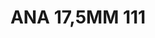 ---
title: ANA 17,5MM 111
date: 
draft: false

# descripcion
description : Anillo de plata 925 y nácar

materials: Plata 925

color: 

dimensions: 17.5mm diámetro

code: 05-29-1378

type: "Anillos"

categories: []

price: $14.350,00

price_eftvo: $12.200,00

# Images
# first image will be shown in the product page
images:
  # - image: "images/path_to_image"
  # La ubicacion de las imagenes es imagenes/Anillos/Anillos.Nácar/05-29-1378-ana-17,5mm-111
  - image: "./images/anillos/nácar/05-29-1378-ana-17,5mm-111.jpg"
---